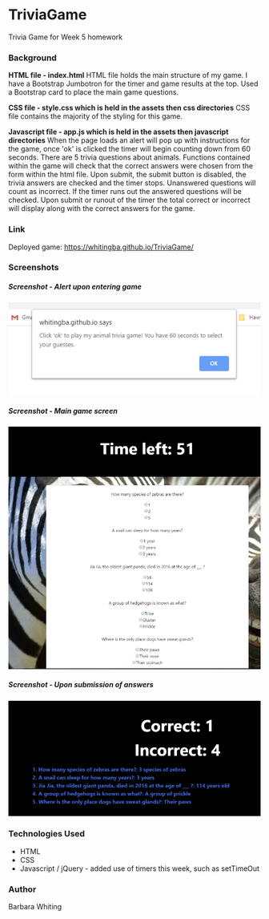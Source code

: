# TriviaGame
Trivia Game for Week 5 homework

### Background
**HTML file - index.html**
HTML file holds the main structure of my game. I have a Bootstrap Jumbotron for the timer and game results at the top.
Used a Bootstrap card to place the main game questions.

**CSS file - style.css which is held in the assets then css directories**
CSS file contains the majority of the styling for this game. 

**Javascript file - app.js which is held in the assets then javascript directories**
When the page loads an alert will pop up with instructions for the game, once 'ok' is clicked the timer will begin counting down
from 60 seconds. There are 5 trivia questions about animals. Functions contained within the game will check that the correct answers
were chosen from the form within the html file. Upon submit, the submit button is disabled, the trivia answers are checked and the
timer stops. Unanswered questions will count as incorrect. If the timer runs out the answered questions will be checked. Upon
submit or runout of the timer the total correct or incorrect will display along with the correct answers for the game.

### Link
Deployed game: https://whitingba.github.io/TriviaGame/

### Screenshots

##### Screenshot - Alert upon entering game
![image of alert](https://github.com/whitingba/TriviaGame/blob/master/assets/images/alert.PNG)

##### Screenshot - Main game screen
![image of alert](https://github.com/whitingba/TriviaGame/blob/master/assets/images/gameschreenshot.PNG)

##### Screenshot - Upon submission of answers
![image of alert](https://github.com/whitingba/TriviaGame/blob/master/assets/images/endOfGame.PNG)


### Technologies Used
* HTML
* CSS
* Javascript / jQuery - added use of timers this week, such as setTimeOut

### Author
Barbara Whiting


